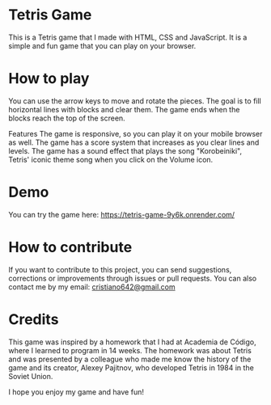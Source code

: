 # Tetris Game

This is a Tetris game that I made with HTML, CSS and JavaScript. It is a simple and fun game that you can play on your browser.

# How to play
You can use the arrow keys to move and rotate the pieces. The goal is to fill horizontal lines with blocks and clear them. The game ends when the blocks reach the top of the screen.

Features
The game is responsive, so you can play it on your mobile browser as well.
The game has a score system that increases as you clear lines and levels.
The game has a sound effect that plays the song "Korobeiniki", Tetris' iconic theme song when you click on the Volume icon.

# Demo
You can try the game here: https://tetris-game-9y6k.onrender.com/

# How to contribute
If you want to contribute to this project, you can send suggestions, corrections or improvements through issues or pull requests. 
You can also contact me by my email: cristiano642@gmail.com

# Credits
This game was inspired by a homework that I had at Academia de Código, where I learned to program in 14 weeks. The homework was about Tetris and was presented by a colleague who made me know the history of the game and its creator, Alexey Pajitnov, who developed Tetris in 1984 in the Soviet Union.

I hope you enjoy my game and have fun!
